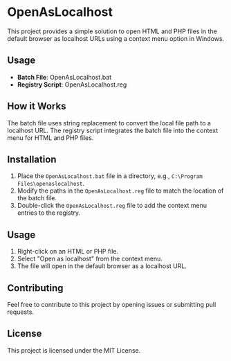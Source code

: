 # OpenAsLocalhost

This project provides a simple solution to open HTML and PHP files in the default browser as localhost URLs using a context menu option in Windows.

## Usage

- **Batch File**: OpenAsLocalhost.bat
- **Registry Script**: OpenAsLocalhost.reg

## How it Works

The batch file uses string replacement to convert the local file path to a localhost URL. The registry script integrates the batch file into the context menu for HTML and PHP files.

## Installation

1. Place the `OpenAsLocalhost.bat` file in a directory, e.g., `C:\Program Files\openaslocalhost`.
2. Modify the paths in the `OpenAsLocalhost.reg` file to match the location of the batch file.
3. Double-click the `OpenAsLocalhost.reg` file to add the context menu entries to the registry.

## Usage

1. Right-click on an HTML or PHP file.
2. Select "Open as localhost" from the context menu.
3. The file will open in the default browser as a localhost URL.

## Contributing

Feel free to contribute to this project by opening issues or submitting pull requests.

## License

This project is licensed under the MIT License.
